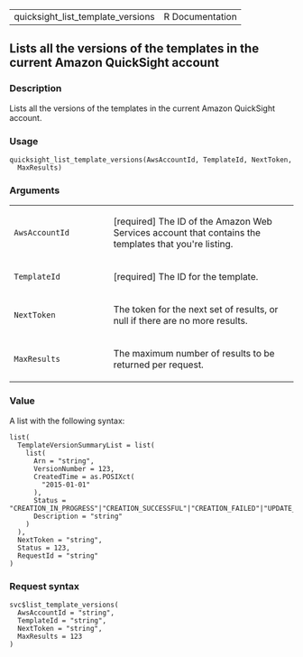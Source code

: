 <table style="width: 100%;">
<tbody>
<tr class="odd">
<td>quicksight_list_template_versions</td>
<td style="text-align: right;">R Documentation</td>
</tr>
</tbody>
</table>

## Lists all the versions of the templates in the current Amazon QuickSight account

### Description

Lists all the versions of the templates in the current Amazon QuickSight
account.

### Usage

    quicksight_list_template_versions(AwsAccountId, TemplateId, NextToken,
      MaxResults)

### Arguments

<table>
<colgroup>
<col style="width: 35%" />
<col style="width: 65%" />
</colgroup>
<tbody>
<tr class="odd">
<td><code
id="quicksight_list_template_versions_:_AwsAccountId">AwsAccountId</code></td>
<td><p>[required] The ID of the Amazon Web Services account that
contains the templates that you're listing.</p></td>
</tr>
<tr class="even">
<td><code
id="quicksight_list_template_versions_:_TemplateId">TemplateId</code></td>
<td><p>[required] The ID for the template.</p></td>
</tr>
<tr class="odd">
<td><code
id="quicksight_list_template_versions_:_NextToken">NextToken</code></td>
<td><p>The token for the next set of results, or null if there are no
more results.</p></td>
</tr>
<tr class="even">
<td><code
id="quicksight_list_template_versions_:_MaxResults">MaxResults</code></td>
<td><p>The maximum number of results to be returned per
request.</p></td>
</tr>
</tbody>
</table>

### Value

A list with the following syntax:

    list(
      TemplateVersionSummaryList = list(
        list(
          Arn = "string",
          VersionNumber = 123,
          CreatedTime = as.POSIXct(
            "2015-01-01"
          ),
          Status = "CREATION_IN_PROGRESS"|"CREATION_SUCCESSFUL"|"CREATION_FAILED"|"UPDATE_IN_PROGRESS"|"UPDATE_SUCCESSFUL"|"UPDATE_FAILED"|"DELETED",
          Description = "string"
        )
      ),
      NextToken = "string",
      Status = 123,
      RequestId = "string"
    )

### Request syntax

    svc$list_template_versions(
      AwsAccountId = "string",
      TemplateId = "string",
      NextToken = "string",
      MaxResults = 123
    )
